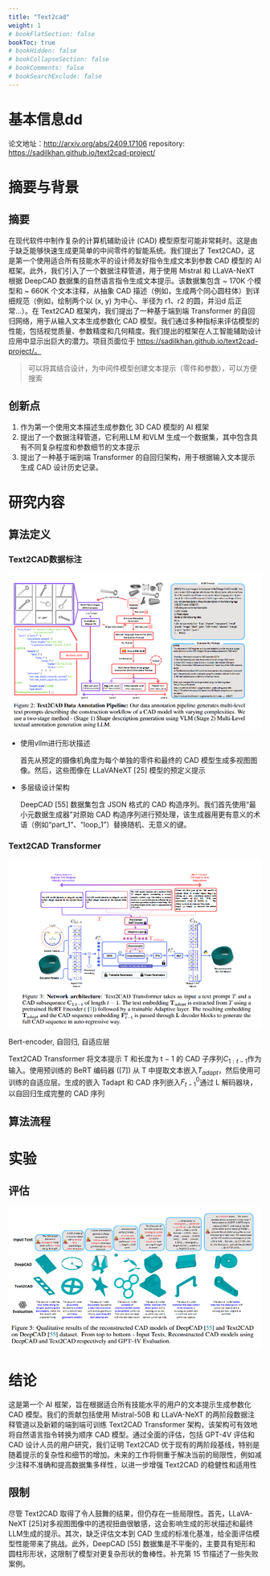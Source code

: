 ```yaml
---
title: "Text2cad"
weight: 1
# bookFlatSection: false
bookToc: true
# bookHidden: false
# bookCollapseSection: false
# bookComments: false
# bookSearchExclude: false
---
```


# 基本信息dd
论文地址：http://arxiv.org/abs/2409.17106
repository: https://sadilkhan.github.io/text2cad-project/

# 摘要与背景
## 摘要
在现代软件中制作复杂的计算机辅助设计 (CAD) 模型原型可能非常耗时。这是由于缺乏能够快速生成更简单的中间零件的智能系统。我们提出了 Text2CAD，这是第一个使用适合所有技能水平的设计师友好指令生成文本到参数 CAD 模型的 AI 框架。此外，我们引入了一个数据注释管道，用于使用 Mistral 和 LLaVA-NeXT 根据 DeepCAD 数据集的自然语言指令生成文本提示。该数据集包含 ~ 170K 个模型和 ~ 660K 个文本注释，从抽象 CAD 描述（例如，生成两个同心圆柱体）到详细规范（例如，绘制两个以 (x, y) 为中心、半径为 r1、r2 的圆，并沿d 后正常...）。在 Text2CAD 框架内，我们提出了一种基于端到端 Transformer 的自回归网络，用于从输入文本生成参数化 CAD 模型。我们通过多种指标来评估模型的性能，包括视觉质量、参数精度和几何精度。我们提出的框架在人工智能辅助设计应用中显示出巨大的潜力。项目页面位于 https://sadilkhan.github.io/text2cad-project/。

> 可以将其结合设计，为中间件模型创建文本提示（零件和参数），可以方便搜索
## 创新点
1. 作为第一个使用文本描述生成参数化 3D CAD 模型的 AI 框架
2. 提出了一个数据注释管道，它利用LLM 和VLM 生成一个数据集，其中包含具有不同复杂程度和参数细节的文本提示
3. 提出了一种基于端到端 Transformer 的自回归架构，用于根据输入文本提示生成 CAD 设计历史记录。
# 研究内容
## 算法定义
### Text2CAD数据标注

![image-20241117232131281](assets/image-20241117232131281.png)

- 使用vllm进行形状描述

  首先从预定的摄像机角度为每个单独的零件和最终的 CAD 模型生成多视图图像。然后，这些图像在 LLaVANeXT [25] 模型的预定义提示

- 多层级设计架构

  DeepCAD [55] 数据集包含 JSON 格式的 CAD 构造序列。我们首先使用“最小元数据生成器”对原始 CAD 构造序列进行预处理，该生成器用更有意义的术语（例如“part_1”、“loop_1”）替换随机、无意义的键。

### Text2CAD Transformer

![image-20241117232847952](assets/image-20241117232847952.png)

Bert-encoder, 自回归, 自适应层

Text2CAD Transformer 将文本提示 T 和长度为 t − 1 的 CAD 子序列$C_{1:t-1}$作为输入。使用预训练的 BeRT 编码器 ([7]) 从 T 中提取文本嵌入$T_{adapt}$，然后使用可训练的自适应层。生成的嵌入 Tadapt 和 CAD 序列嵌入$F_{t-1}^0$通过 L 解码器块，以自回归生成完整的 CAD 序列


## 算法流程

# 实验

## 评估

![image-20241117233231997](assets/image-20241117233231997.png)

# 结论

这是第一个 AI 框架，旨在根据适合所有技能水平的用户的文本提示生成参数化 CAD 模型。我们的贡献包括使用 Mistral-50B 和 LLaVA-NeXT 的两阶段数据注释管道以及新颖的端到端可训练 Text2CAD Transformer 架构，该架构可有效地将自然语言指令转换为顺序 CAD 模型。通过全面的评估，包括 GPT-4V 评估和 CAD 设计人员的用户研究，我们证明 Text2CAD 优于现有的两阶段基线，特别是随着提示的复杂性和细节的增加。未来的工作将侧重于解决当前的局限性，例如减少注释不准确和提高数据集多样性，以进一步增强 Text2CAD 的稳健性和适用性

## 限制

尽管 Text2CAD 取得了令人鼓舞的结果，但仍存在一些局限性。首先，LLaVA-NeXT [25]对多视图图像中的透视扭曲很敏感，这会影响生成的形状描述和最终LLM生成的提示。其次，缺乏评估文本到 CAD 生成的标准化基准，给全面评估模型性能带来了挑战。此外，DeepCAD [55] 数据集是不平衡的，主要具有矩形和圆柱形形状，这限制了模型对更复杂形状的鲁棒性。补充第 15 节描述了一些失败案例。

